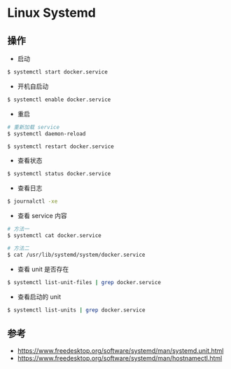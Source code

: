 # Linux Systemd

## 操作

* 启动

```bash
$ systemctl start docker.service
```

* 开机自启动

```bash
$ systemctl enable docker.service
```

* 重启

```bash
# 重新加载 service
$ systemctl daemon-reload

$ systemctl restart docker.service
```

* 查看状态

```bash
$ systemctl status docker.service
```

* 查看日志

```bash
$ journalctl -xe
```

* 查看 service 内容

```bash
# 方法一
$ systemctl cat docker.service

# 方法二
$ cat /usr/lib/systemd/system/docker.service
```

* 查看 unit 是否存在

```bash
$ systemctl list-unit-files | grep docker.service
```

* 查看启动的 unit

```bash
$ systemctl list-units | grep docker.service
```

## 参考

* https://www.freedesktop.org/software/systemd/man/systemd.unit.html
* https://www.freedesktop.org/software/systemd/man/hostnamectl.html